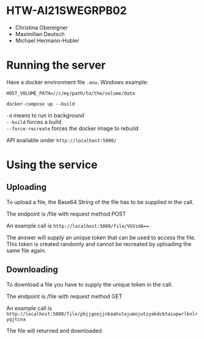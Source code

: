# HTW-AI21SWEGRPB02
+ Christina Obereigner
+ Maximilian Deutsch
+ Michael Hermann-Hubler

# Running the server
Have a docker environment file `.env`. Windows example:

    HOST_VOLUME_PATH=//c/my/path/to/the/volume/data


`docker-compose up --build`

`-d` means to run in background  
`--build` forces a build  
`--force-recreate` forces the docker image to rebuild

API available under `http://localhost:5000/` 

# Using the service

## Uploading

To upload a file, the Base64 String of the file has to be supplied in the call.

The endpoint is /file with request method POST

An example call is `http://localhost:5000/file/VGVzdA==`

The answer will supply an unique token that can be used to access the file. This token is created randomly and cannot be recreated by uploading the same file again.

## Downloading

To download a file you have to supply the unique token in the call.

The endpoint is /file with request method GET

An example call is `http://localhost:5000/file/pbjjgoojjnkaahstajumojutzyakdcbtaiopwrlknlryqjtcna`

The file will returned and downloaded
